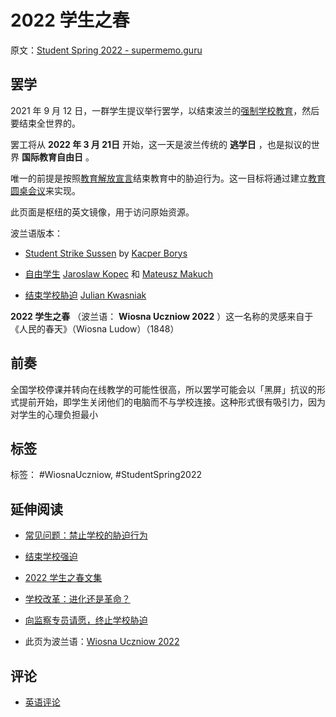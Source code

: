 # 2022 学生之春

原文：[Student Spring 2022 - supermemo.guru](https://supermemo.guru/wiki/Student_Spring_2022)

## 罢学

2021 年 9 月 12 日，一群学生提议举行罢学，以结束波兰的[强制学校教育](https://supermemo.guru/wiki/Compulsory_schooling)，然后要结束全世界的。

罢工将从 **2022 年 3 月 21日** 开始，这一天是波兰传统的 **逃学日** ，也是拟议的世界 **国际教育自由日** 。

唯一的前提是按照[教育解放宣言](https://supermemo.guru/wiki/Declaration_of_Educational_Emancipation)结束教育中的胁迫行为。这一目标将通过建立[教育圆桌会议](https://supermemo.guru/wiki/Educational_round_table)来实现。

此页面是枢纽的英文镜像，用于访问原始资源。

波兰语版本：

- [Student Strike Sussen](https://www.facebook.com/sussenpolska/) by [Kacper Borys](https://www.facebook.com/Olimearr)

- [自由学生](https://www.facebook.com/WolniUczniowie/) [Jaroslaw Kopec](https://www.facebook.com/jarek.kopec.376) 和 [Mateusz Makuch](https://www.facebook.com/mateusz.olsztyn.7)

- [结束学校胁迫](https://www.facebook.com/groups/741918749980449) [Julian Kwasniak](https://www.facebook.com/julek.kwasniak)

 **2022 学生之春** （波兰语： **Wiosna Uczniow 2022** ）这一名称的灵感来自于《人民的春天》（Wiosna Ludow）（1848）

## 前奏

全国学校停课并转向在线教学的可能性很高，所以罢学可能会以「黑屏」抗议的形式提前开始，即学生关闭他们的电脑而不与学校连接。这种形式很有吸引力，因为对学生的心理负担最小

## 标签

标签： #WiosnaUczniow, #StudentSpring2022

## 延伸阅读

- [常见问题：禁止学校的胁迫行为](https://supermemo.guru/wiki/FAQ:_Ban_on_school_coercion)

- [结束学校强迫](https://supermemo.guru/wiki/Koniec_Przymusu_Szkolnego)

- [2022 学生之春文集](https://supermemo.guru/wiki/Student_Spring_2022_Library)

- [学校改革：进化还是革命？](https://supermemo.guru/wiki/School_Reform:_Evolution_or_Revolution%3F)

- [向监察专员请愿，终止学校胁迫](https://supermemo.guru/wiki/Petition_to_the_Ombudsman_to_End_School_Coercion)

- 此页为波兰语：[Wiosna Uczniow 2022](https://supermemo.guru/wiki/Wiosna_Uczniow_2022)

## 评论

- [英语评论](https://www.facebook.com/permalink.php?story_fbid=1557914834551913&id=743113572698714)